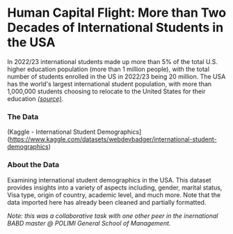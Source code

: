 # Human Capital Flight: More than Two Decades of International Students in the USA

In 2022/23 international students made up more than 5% of the total U.S. higher education population (more than 1 million people), with the total number of students enrolled in the US in 2022/23 being 20 million. The USA has the world's largest international student population, with more than 1,000,000 students choosing to relocate to the United States for their education [_(source)_](https://www.internationalstudent.com/).

### The Data

(Kaggle - International Student Demographics](https://www.kaggle.com/datasets/webdevbadger/international-student-demographics)

### About the Data

Examining international student demographics in the USA. This dataset provides insights into a variety of aspects including, gender, marital status, Visa type, origin of country, academic level, and much more. Note that the data imported here has already been cleaned and partially formatted.

_Note: this was a collaborative task with one other peer in the inernational BABD master @ POLIMI General School of Management._
